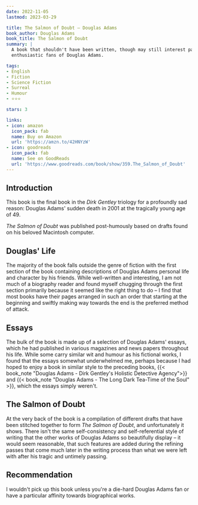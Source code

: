 ```yaml
---
date: 2022-11-05
lastmod: 2023-03-29

title: The Salmon of Doubt — Douglas Adams
book_author: Douglas Adams
book_title: The Salmon of Doubt
summary: |
  A book that shouldn't have been written, though may still interest particularly
  enthusiastic fans of Douglas Adams.

tags:
- English
- Fiction
- Science Fiction
- Surreal
- Humour
- ⭐⭐⭐

stars: 3

links:
- icon: amazon
  icon_pack: fab
  name: Buy on Amazon
  url: 'https://amzn.to/42HNYzW'
- icon: goodreads
  icon_pack: fab
  name: See on GoodReads
  url: 'https://www.goodreads.com/book/show/359.The_Salmon_of_Doubt'
---
```


## Introduction
This book is the final book in the _Dirk Gentley_ triology for a profoundly
sad reason: Douglas Adams' sudden death in 2001 at the tragically young age of 49.

_The Salmon of Doubt_ was published post-humously based on drafts found on his
beloved Macintosh computer.

## Douglas' Life
The majority of the book falls outside the genre of fiction with the first
section of the book containing descriptions of Douglas Adams personal life and
character by his friends. While well-written and interesting, I am not
much of a biography reader and found myself chugging through the first section
primarily because it seemed like the right thing to do – I find that most books
have their pages arranged in such an order that starting at the beginning and
swiftly making way towards the end is the preferred method of attack.

## Essays
The bulk of the book is made up of a selection of Douglas Adams' essays, which
he had published in various magazines and news papers throughout his life.
While some carry similar wit and humour as his fictional works, I found that
the essays somewhat underwhelmed me, perhaps because I had hoped to enjoy a
book in similar style to the preceding books,
{{< book_note "Douglas Adams - Dirk Gentley's Holistic Detective Agency">}} and {{< book_note "Douglas Adams - The Long Dark Tea-Time of the Soul" >}},
which the essays simply weren't.

## The Salmon of Doubt
At the very back of the book is a compilation of different drafts that have been
stitched together to form _The Salmon of Doubt_, and unfortunately it shows.
There isn't the same self-consistency and self-referential style of writing that
the other works of Douglas Adams so beautifully display – it would seem reasonable,
that such features are added during the refining passes that come much later in
the writing process than what we were left with after his tragic and untimely passing.

## Recommendation
I wouldn't pick up this book unless you're a die-hard Douglas Adams fan or have
a particular affinity towards biographical works.